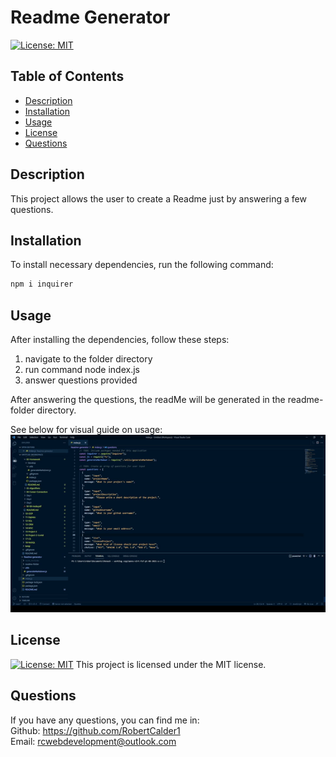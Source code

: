 # Readme Generator

[![License: MIT](https://img.shields.io/badge/License-MIT-yellow.svg)](https://opensource.org/licenses/MIT)

## Table of Contents

- [Description](#description)
- [Installation](#installation)
- [Usage](#usage)
- [License](#license)
- [Questions](#questions)

## Description

This project allows the user to create a Readme just by answering a few questions.

## Installation

To install necessary dependencies, run the following command: </br>

```bash
npm i inquirer
```

## Usage

After installing the dependencies, follow these steps:

1. navigate to the folder directory
2. run command node index.js
3. answer questions provided </br>

After answering the questions, the readMe will be generated in the readme-folder directory. </br>

See below for visual guide on usage: </br>
![Guide](./img/readmeGuide.gif)

## License

[![License: MIT](https://img.shields.io/badge/License-MIT-yellow.svg)](https://opensource.org/licenses/MIT)
This project is licensed under the MIT license.

## Questions

If you have any questions, you can find me in: </br>
Github: https://github.com/RobertCalder1 </br>
Email: rcwebdevelopment@outlook.com
